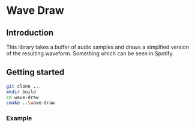 # Wave Draw

## Introduction

This library takes a buffer of audio samples and draws a simplfied version of the resulting waveform. Something which can be seen in Spotify.

## Getting started

```sh
git clone ...
mkdir build
cd wave-draw
cmake ..\wave-draw
```

### Example


